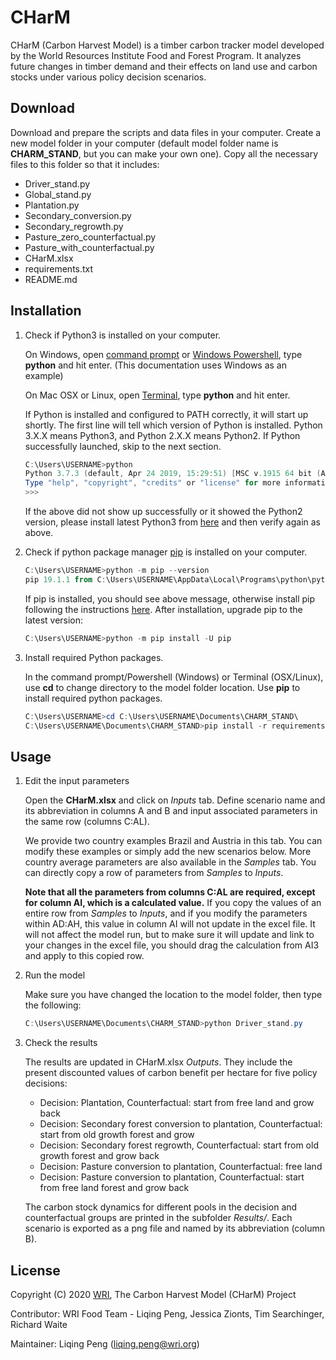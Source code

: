 # CHarM

CHarM (Carbon Harvest Model) is a timber carbon tracker model developed by the World Resources Institute Food and Forest Program. It analyzes future changes in timber demand and their effects on land use and carbon stocks under various policy decision scenarios.

## Download

Download and prepare the scripts and data files in your computer. Create a new model folder in your computer (default model folder name is **CHARM_STAND**, but you can make your own one). Copy all the necessary files to this folder so that it includes:

- Driver_stand.py
- Global_stand.py
- Plantation.py
- Secondary_conversion.py
- Secondary_regrowth.py
- Pasture_zero_counterfactual.py
- Pasture_with_counterfactual.py
- CHarM.xlsx
- requirements.txt
- README.md

## Installation

1. Check if Python3 is installed on your computer.

    On Windows, open [command prompt](https://www.howtogeek.com/235101/10-ways-to-open-the-command-prompt-in-windows-10/) or [Windows Powershell](https://docs.microsoft.com/en-us/windows-server/administration/windows-commands/powershell), type **python** and hit enter. (This documentation uses Windows as an example)

    On Mac OSX or Linux, open [Terminal](https://macpaw.com/how-to/use-terminal-on-mac#:~:text=How%20to%20open%20Terminal%20on,double%2Dclick%20the%20search%20result.), type **python** and hit enter.

    If Python is installed and configured to PATH correctly, it will start up shortly. The first line will tell which version of Python is installed. Python 3.X.X means Python3, and Python 2.X.X means Python2. If Python successfully launched, skip to the next section.

    ```powershell
    C:\Users\USERNAME>python
    Python 3.7.3 (default, Apr 24 2019, 15:29:51) [MSC v.1915 64 bit (AMD64)] on win32
    Type "help", "copyright", "credits" or "license" for more information.
    >>>
    ```

    If the above did not show up successfully or it showed the Python2 version, please install latest Python3 from [here](https://www.python.org/downloads/) and then verify again as above.

2. Check if python package manager [pip](https://pip.pypa.io/en/stable/) is installed on your computer.

    ```powershell
    C:\Users\USERNAME>python -m pip --version
    pip 19.1.1 from C:\Users\USERNAME\AppData\Local\Programs\python\python37\lib\site-packages\pip (python 3.7)
    ```

    If pip is installed, you should see above message, otherwise install pip following the instructions [here](https://pip.pypa.io/en/stable/installing/). After installation, upgrade pip to the latest version:

    ```powershell
    C:\Users\USERNAME>python -m pip install -U pip
    ```

3. Install required Python packages.

    In the command prompt/Powershell (Windows) or Terminal (OSX/Linux), use **cd** to change directory to the model folder location. Use **pip** to install required python packages.

    ```powershell
    C:\Users\USERNAME>cd C:\Users\USERNAME\Documents\CHARM_STAND\
    C:\Users\USERNAME\Documents\CHARM_STAND>pip install -r requirements.txt
    ```

## Usage

1. Edit the input parameters

    Open the **CHarM.xlsx** and click on *Inputs* tab. Define scenario name and its abbreviation in columns A and B and input associated parameters in the same row (columns C:AL).

    We provide two country examples Brazil and Austria in this tab. You can modify these examples or simply add the new scenarios below. More country average parameters are also available in the *Samples* tab. You can directly copy a row of parameters from *Samples* to *Inputs*.

    **Note that all the parameters from columns C:AL are required, except for column AI, which is a calculated value.** If you copy the values of an entire row from *Samples* to *Inputs*, and if you modify the parameters within AD:AH, this value in column AI will not update in the excel file. It will not affect the model run, but to make sure it will update and link to your changes in the excel file, you should drag the calculation from AI3 and apply to this copied row.

2. Run the model

    Make sure you have changed the location to the model folder, then type the following:

    ```powershell
    C:\Users\USERNAME\Documents\CHARM_STAND>python Driver_stand.py
    ```

3. Check the results

    The results are updated in CHarM.xlsx *Outputs*. They include the present discounted values of carbon benefit per hectare for five policy decisions:
    - Decision: Plantation, Counterfactual: start from free land and grow back
    - Decision: Secondary forest conversion to plantation, Counterfactual: start from old growth forest and grow
    - Decision: Secondary forest regrowth, Counterfactual: start from old growth forest and grow back
    - Decision: Pasture conversion to plantation, Counterfactual: free land
    - Decision: Pasture conversion to plantation, Counterfactual: start from free land forest and grow back

    The carbon stock dynamics for different pools in the decision and counterfactual groups are printed in the subfolder *Results/*. Each scenario is exported as a png file and named by its abbreviation (column B).

## License

Copyright (C) 2020 [WRI](https://www.wri.org/), The Carbon Harvest Model (CHarM) Project

Contributor: WRI Food Team - Liqing Peng, Jessica Zionts, Tim Searchinger, Richard Waite

Maintainer: Liqing Peng (liqing.peng@wri.org)
